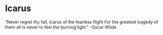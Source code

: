 # Icarus
“Never regret thy fall,
 Icarus of the fearless flight
For the greatest tragedy of them all
Is never to feel the burning light." -Oscar Wilde
